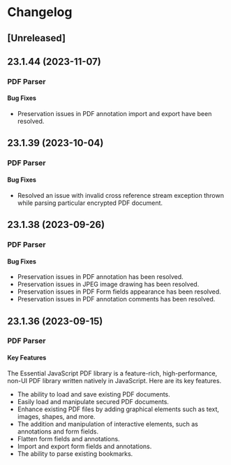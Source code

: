 # Changelog

## [Unreleased]

## 23.1.44 (2023-11-07)

### PDF Parser

#### Bug Fixes

- Preservation issues in PDF annotation import and export have been resolved.

## 23.1.39 (2023-10-04)

### PDF Parser

#### Bug Fixes

- Resolved an issue with invalid cross reference stream exception thrown while parsing particular encrypted PDF document.

## 23.1.38 (2023-09-26)

### PDF Parser

#### Bug Fixes

- Preservation issues in PDF annotation has been resolved.
- Preservation issues in JPEG image drawing has been resolved.
- Preservation issues in PDF Form fields appearance has been resolved.
- Preservation issues in PDF annotation comments has been resolved.

## 23.1.36 (2023-09-15)

### PDF Parser

#### Key Features

The Essential JavaScript PDF library is a feature-rich, high-performance, non-UI PDF library written natively in JavaScript. Here are its key features.

- The ability to load and save existing PDF documents.
- Easily load and manipulate secured PDF documents.
- Enhance existing PDF files by adding graphical elements such as text, images, shapes, and more.
- The addition and manipulation of interactive elements, such as annotations and form fields.
- Flatten form fields and annotations.
- Import and export form fields and annotations.
- The ability to parse existing bookmarks.